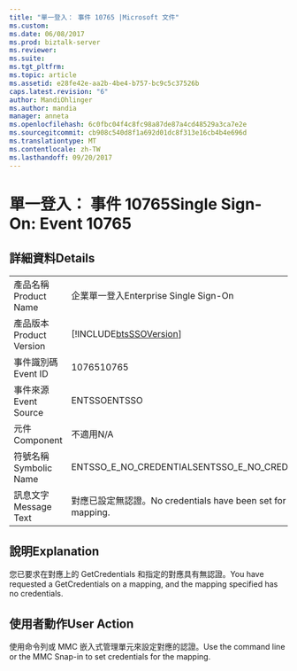 ```yaml
---
title: "單一登入： 事件 10765 |Microsoft 文件"
ms.custom: 
ms.date: 06/08/2017
ms.prod: biztalk-server
ms.reviewer: 
ms.suite: 
ms.tgt_pltfrm: 
ms.topic: article
ms.assetid: e28fe42e-aa2b-4be4-b757-bc9c5c37526b
caps.latest.revision: "6"
author: MandiOhlinger
ms.author: mandia
manager: anneta
ms.openlocfilehash: 6c0fbc04f4c8fc98a87de87a4cd48529a3ca7e2e
ms.sourcegitcommit: cb908c540d8f1a692d01dc8f313e16cb4b4e696d
ms.translationtype: MT
ms.contentlocale: zh-TW
ms.lasthandoff: 09/20/2017
---
```

# <a name="single-sign-on-event-10765"></a><span data-ttu-id="bcad4-102">單一登入： 事件 10765</span><span class="sxs-lookup"><span data-stu-id="bcad4-102">Single Sign-On: Event 10765</span></span>
## <a name="details"></a><span data-ttu-id="bcad4-103">詳細資料</span><span class="sxs-lookup"><span data-stu-id="bcad4-103">Details</span></span>  
  
|||  
|-|-|  
|<span data-ttu-id="bcad4-104">產品名稱</span><span class="sxs-lookup"><span data-stu-id="bcad4-104">Product Name</span></span>|<span data-ttu-id="bcad4-105">企業單一登入</span><span class="sxs-lookup"><span data-stu-id="bcad4-105">Enterprise Single Sign-On</span></span>|  
|<span data-ttu-id="bcad4-106">產品版本</span><span class="sxs-lookup"><span data-stu-id="bcad4-106">Product Version</span></span>|[!INCLUDE[btsSSOVersion](../includes/btsssoversion-md.md)]|  
|<span data-ttu-id="bcad4-107">事件識別碼</span><span class="sxs-lookup"><span data-stu-id="bcad4-107">Event ID</span></span>|<span data-ttu-id="bcad4-108">10765</span><span class="sxs-lookup"><span data-stu-id="bcad4-108">10765</span></span>|  
|<span data-ttu-id="bcad4-109">事件來源</span><span class="sxs-lookup"><span data-stu-id="bcad4-109">Event Source</span></span>|<span data-ttu-id="bcad4-110">ENTSSO</span><span class="sxs-lookup"><span data-stu-id="bcad4-110">ENTSSO</span></span>|  
|<span data-ttu-id="bcad4-111">元件</span><span class="sxs-lookup"><span data-stu-id="bcad4-111">Component</span></span>|<span data-ttu-id="bcad4-112">不適用</span><span class="sxs-lookup"><span data-stu-id="bcad4-112">N/A</span></span>|  
|<span data-ttu-id="bcad4-113">符號名稱</span><span class="sxs-lookup"><span data-stu-id="bcad4-113">Symbolic Name</span></span>|<span data-ttu-id="bcad4-114">ENTSSO_E_NO_CREDENTIALS</span><span class="sxs-lookup"><span data-stu-id="bcad4-114">ENTSSO_E_NO_CREDENTIALS</span></span>|  
|<span data-ttu-id="bcad4-115">訊息文字</span><span class="sxs-lookup"><span data-stu-id="bcad4-115">Message Text</span></span>|<span data-ttu-id="bcad4-116">對應已設定無認證。</span><span class="sxs-lookup"><span data-stu-id="bcad4-116">No credentials have been set for the mapping.</span></span>|  
  
## <a name="explanation"></a><span data-ttu-id="bcad4-117">說明</span><span class="sxs-lookup"><span data-stu-id="bcad4-117">Explanation</span></span>  
 <span data-ttu-id="bcad4-118">您已要求在對應上的 GetCredentials 和指定的對應具有無認證。</span><span class="sxs-lookup"><span data-stu-id="bcad4-118">You have requested a GetCredentials on a mapping, and the mapping specified has no credentials.</span></span>  
  
## <a name="user-action"></a><span data-ttu-id="bcad4-119">使用者動作</span><span class="sxs-lookup"><span data-stu-id="bcad4-119">User Action</span></span>  
 <span data-ttu-id="bcad4-120">使用命令列或 MMC 嵌入式管理單元來設定對應的認證。</span><span class="sxs-lookup"><span data-stu-id="bcad4-120">Use the command line or the MMC Snap-in to set credentials for the mapping.</span></span>